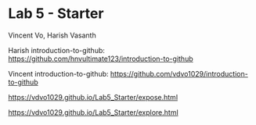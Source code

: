# Lab 5 - Starter

Vincent Vo, Harish Vasanth

Harish introduction-to-github: https://github.com/hnvultimate123/introduction-to-github

Vincent introduction-to-github: https://github.com/vdvo1029/introduction-to-github

https://vdvo1029.github.io/Lab5_Starter/expose.html

https://vdvo1029.github.io/Lab5_Starter/explore.html
